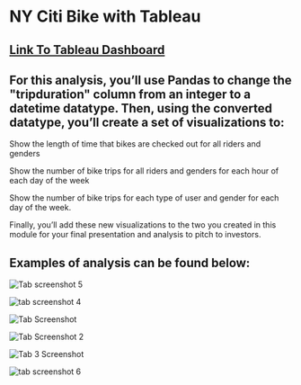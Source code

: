 # NY Citi Bike with Tableau

## [Link To Tableau Dashboard](https://public.tableau.com/app/profile/taylor.mathieu)

## For this analysis, you’ll use Pandas to change the "tripduration" column from an integer to a datetime datatype. Then, using the converted datatype, you’ll create a set of visualizations to:

Show the length of time that bikes are checked out for all riders and genders

Show the number of bike trips for all riders and genders for each hour of each day of the week

Show the number of bike trips for each type of user and gender for each day of the week.

Finally, you’ll add these new visualizations to the two you created in this module for your final presentation and analysis to pitch to investors.


## Examples of analysis can be found below:

![Tab screenshot 5](https://user-images.githubusercontent.com/85597990/144120377-770e5d5c-08c8-4e4e-8879-5b070c4f079b.png)

![tab screenshot 4](https://user-images.githubusercontent.com/85597990/144120395-12083706-87ef-4320-a519-5e367b7871f9.png)

![Tab Screenshot](https://user-images.githubusercontent.com/85597990/144120414-6db465ac-3064-414f-822d-acdd742febfb.png)

![Tab Screenshot 2](https://user-images.githubusercontent.com/85597990/144120424-62db8d16-d3c9-43d8-a07d-7d36dcceb0e6.png)

![Tab 3 Screenshot](https://user-images.githubusercontent.com/85597990/144120440-c3fe954f-cc09-4234-aa77-4013cf2c4b83.png)

![tab screenshot 6](https://user-images.githubusercontent.com/85597990/144120451-ae2b4a6d-570f-4c5d-bf5b-95144a56917f.png)
